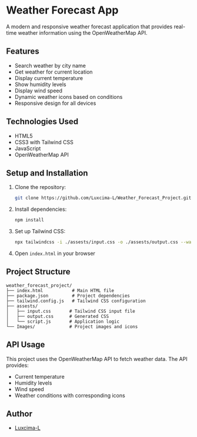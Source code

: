 # Weather Forecast App

A modern and responsive weather forecast application that provides real-time weather information using the OpenWeatherMap API.

## Features

-  Search weather by city name
-  Get weather for current location
-  Display current temperature
-  Show humidity levels
-  Display wind speed
-  Dynamic weather icons based on conditions
-  Responsive design for all devices

## Technologies Used

- HTML5
- CSS3 with Tailwind CSS
- JavaScript
- OpenWeatherMap API

## Setup and Installation

1. Clone the repository:
   ```bash
   git clone https://github.com/Luxcima-L/Weather_Forecast_Project.git
   ```

2. Install dependencies:
   ```bash
   npm install
   ```

3. Set up Tailwind CSS:
   ```bash
   npx tailwindcss -i ./assests/input.css -o ./assests/output.css --watch
   ```

4. Open `index.html` in your browser

## Project Structure

```
weather_forecast_project/
├── index.html           # Main HTML file
├── package.json         # Project dependencies
├── tailwind.config.js   # Tailwind CSS configuration
├── assests/
│   ├── input.css       # Tailwind CSS input file
│   ├── output.css      # Generated CSS
│   └── script.js       # Application logic
└── Images/             # Project images and icons
```

## API Usage

This project uses the OpenWeatherMap API to fetch weather data. The API provides:
- Current temperature
- Humidity levels
- Wind speed
- Weather conditions with corresponding icons


## Author

- [Luxcima-L](https://github.com/Luxcima-L)


